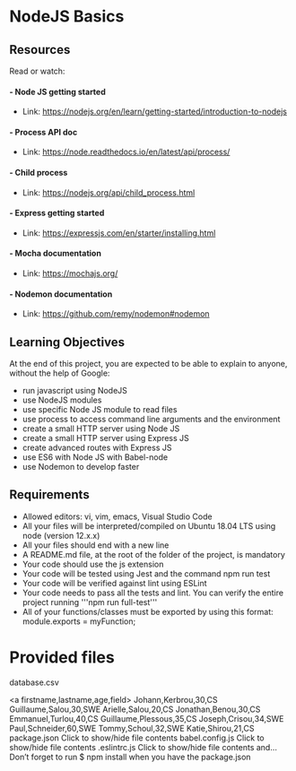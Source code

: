 # NodeJS Basics

## Resources
Read or watch:

#### - Node JS getting started
- Link: https://nodejs.org/en/learn/getting-started/introduction-to-nodejs
#### - Process API doc
- Link: https://node.readthedocs.io/en/latest/api/process/
#### - Child process
- Link: https://nodejs.org/api/child_process.html
#### - Express getting started
- Link: https://expressjs.com/en/starter/installing.html
#### - Mocha documentation
- Link: https://mochajs.org/
#### - Nodemon documentation
- Link: https://github.com/remy/nodemon#nodemon

## Learning Objectives
At the end of this project, you are expected to be able to explain to anyone, without the help of Google:

- run javascript using NodeJS
- use NodeJS modules
- use specific Node JS module to read files
- use process to access command line arguments and the environment
- create a small HTTP server using Node JS
- create a small HTTP server using Express JS
- create advanced routes with Express JS
- use ES6 with Node JS with Babel-node
- use Nodemon to develop faster

## Requirements

- Allowed editors: vi, vim, emacs, Visual Studio Code
- All your files will be interpreted/compiled on Ubuntu 18.04 LTS using node (version 12.x.x)
- All your files should end with a new line
- A README.md file, at the root of the folder of the project, is mandatory
- Your code should use the js extension
- Your code will be tested using Jest and the command npm run test
- Your code will be verified against lint using ESLint
- Your code needs to pass all the tests and lint. You can verify the entire project running '''npm run full-test'''
- All of your functions/classes must be exported by using this format: module.exports = myFunction;

# Provided files

database.csv

<a firstname,lastname,age,field>
Johann,Kerbrou,30,CS
Guillaume,Salou,30,SWE
Arielle,Salou,20,CS
Jonathan,Benou,30,CS
Emmanuel,Turlou,40,CS
Guillaume,Plessous,35,CS
Joseph,Crisou,34,SWE
Paul,Schneider,60,SWE
Tommy,Schoul,32,SWE
Katie,Shirou,21,CS
package.json
Click to show/hide file contents
babel.config.js
Click to show/hide file contents
.eslintrc.js
Click to show/hide file contents
and…
Don’t forget to run $ npm install when you have the package.json
